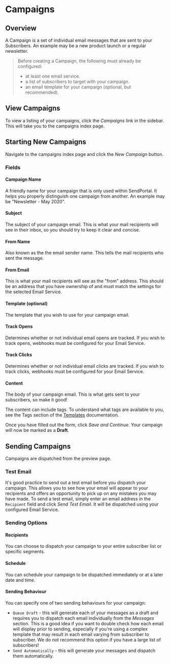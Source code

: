# Campaigns

## Overview

A Campaign is a set of individual email messages that are sent to your Subscribers. An example may be a new product launch or a regular newsletter.

> Before creating a Campaign, the following must already be configured:
> - at least one email service.
> - a list of subscribers to target with your campaign.
> - an email template for your campaign (optional, but recommended).

## View Campaigns

To view a listing of your campaigns, click the _Campaigns_ link in the sidebar. This will take you to the campaigns index page.

## Starting New Campaigns

Navigate to the campaigns index page and click the _New Campaign_ button.

### Fields

#### Campaign Name

A friendly name for your campaign that is only used within SendPortal. It helps you properly distinguish one campaign from another. An example may be "Newsletter - May 2020".

#### Subject

The subject of your campaign email. This is what your mail recipients will see in their inbox, so you should try to keep it clear and concise.

#### From Name

Also known as the the email sender name. This tells the mail recipients who sent the message.

#### From Email

This is what your mail recipients will see as the "from" address. This should be an address that you have ownership of and must match the settings for the selected Email Service.

#### Template (optional)

The template that you wish to use for your campaign email.

#### Track Opens

Determines whether or not individual email opens are tracked. If you wish to track opens, webhooks must be configured for your Email Service.

#### Track Clicks

Determines whether or not individual email clicks are tracked. If you wish to track clicks, webhooks must be configured for your Email Service.

#### Content

The body of your campaign email. This is what gets sent to your subscribers, so make it good!

The content can include tags. To understand what tags are available to you, see the Tags section of the [Templates](/docs/templates) documentation.

Once you have filled out the form, click _Save and Continue_. Your campaign will now be marked as a **Draft**.

## Sending Campaigns

Campaigns are dispatched from the preview page.

### Test Email

It's good practice to send out a test email before you dispatch your campaign. This allows you to see how your email will appear to your recipients and offers an opportunity to pick up on any mistakes you may have made. To send a test email, simply enter an email address in the `Recipient` field and click _Send Test Email_. It will be dispatched using your configured Email Service.

### Sending Options

#### Recipients

You can choose to dispatch your campaign to your entire subscriber list or specific segments.

#### Schedule

You can schedule your campaign to be dispatched immediately or at a later date and time.

#### Sending Behaviour

You can specify one of two sending behaviours for your campaign:

- `Queue Draft` - this will generate each of your messages as a draft and requires you to dispatch each email individually from the _Messages_ section. This is a good idea if you want to double check how each email will display prior to sending, especially if you're using a complex template that may result in each email varying from subscriber to subscriber. We do not recommend this option if you have a large list of subscribers!
- `Send Automatically` - this will generate your messages and dispatch them automatically.
